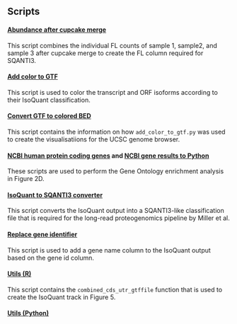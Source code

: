 ## Scripts 

#### [Abundance after cupcake merge](abundance_after_cupcake_merge.py)
This script combines the individual FL counts of sample 1, sample2, and sample 3 after cupcake merge to create the FL column required for SQANTI3.

#### [Add color to GTF](add_color_to_gtf.py)
This script is used to color the transcript and ORF isoforms according to their IsoQuant classification.

#### [Convert GTF to colored BED](convert_gtf_to_colored_bed.sh)
This script contains the information on how `add_color_to_gtf.py` was used to create the visualisatiions for the UCSC genome browser.

#### [NCBI human protein coding genes](genes_ncbi_human_proteincoding.py) and [NCBI gene results to Python](ncbi_gene_results_to_python.py)
These scripts are used to perform the Gene Ontology enrichment analysis in Figure 2D. 

#### [IsoQuant to SQANTI3 converter](isoquant_sqanti_converter.py)
This script converts the IsoQuant output into a SQANTI3-like classification file that is required for the long-read proteogenomics pipeline by Miller et al.

#### [Replace gene identifier](replace_identifier.py)
This script is used to add a gene name column to the IsoQuant output based on the gene id column.

#### [Utils (R)](utils.R)
This script contains the `combined_cds_utr_gtffile` function that is used to create the IsoQuant track in Figure 5. 

#### [Utils (Python)](utils.py)
